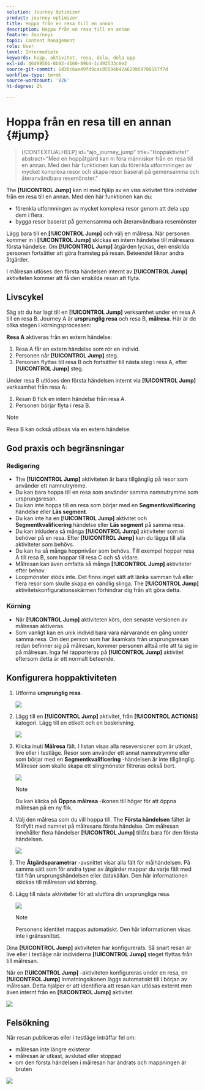 ```yaml
---
solution: Journey Optimizer
product: journey optimizer
title: Hoppa från en resa till en annan
description: Hoppa från en resa till en annan
feature: Journeys
topic: Content Management
role: User
level: Intermediate
keywords: hopp, aktivitet, resa, dela, dela upp
exl-id: 46d8950b-8b02-4160-89b4-1c492533c0e2
source-git-commit: 1d30c6ae49fd0cac0559eb42a629b59708157f7d
workflow-type: tm+mt
source-wordcount: '826'
ht-degree: 2%

---
```


# Hoppa från en resa till en annan {#jump}

>[!CONTEXTUALHELP]
>id="ajo_journey_jump"
>title="Hoppaktivitet"
>abstract="Med en hoppåtgärd kan ni föra människor från en resa till en annan. Med den här funktionen kan du förenkla utformningen av mycket komplexa resor och skapa resor baserat på gemensamma och återanvändbara resemönster."

The **[!UICONTROL Jump]** kan ni med hjälp av en viss aktivitet föra individer från en resa till en annan. Med den här funktionen kan du:

* förenkla utformningen av mycket komplexa resor genom att dela upp dem i flera.
* bygga resor baserat på gemensamma och återanvändbara resemönster

Lägg bara till en **[!UICONTROL Jump]** och välj en målresa. När personen kommer in i **[!UICONTROL Jump]** skickas en intern händelse till målresans första händelse. Om **[!UICONTROL Jump]** åtgärden lyckas, den enskilda personen fortsätter att göra framsteg på resan. Beteendet liknar andra åtgärder.

I målresan utlöses den första händelsen internt av **[!UICONTROL Jump]** aktiviteten kommer att få den enskilda resan att flyta.

## Livscykel

Säg att du har lagt till en **[!UICONTROL Jump]** verksamhet under en resa A till en resa B. Journey A är **ursprunglig resa** och resa B, **målresa**.
Här är de olika stegen i körningsprocessen:

**Resa A** aktiveras från en extern händelse:

1. Resa A får en extern händelse som rör en individ.
1. Personen når **[!UICONTROL Jump]** steg.
1. Personen flyttas till resa B och fortsätter till nästa steg i resa A, efter **[!UICONTROL Jump]** steg.

Under resa B utlöses den första händelsen internt via **[!UICONTROL Jump]** verksamhet från resa A:

1. Resan B fick en intern händelse från resa A.
1. Personen börjar flyta i resa B.

>[!NOTE]
>
>Resa B kan också utlösas via en extern händelse.

## God praxis och begränsningar

### Redigering

* The **[!UICONTROL Jump]** aktiviteten är bara tillgänglig på resor som använder ett namnutrymme.
* Du kan bara hoppa till en resa som använder samma namnutrymme som ursprungsresan.
* Du kan inte hoppa till en resa som börjar med en **Segmentkvalificering** händelse eller **Läs segment**.
* Du kan inte ha en **[!UICONTROL Jump]** aktivitet och **Segmentkvalificering** händelse eller **Läs segment** på samma resa.
* Du kan inkludera så många **[!UICONTROL Jump]** aktiviteter som ni behöver på en resa. Efter **[!UICONTROL Jump]** kan du lägga till alla aktiviteter som behövs.
* Du kan ha så många hoppnivåer som behövs. Till exempel hoppar resa A till resa B, som hoppar till resa C och så vidare.
* Målresan kan även omfatta så många **[!UICONTROL Jump]** aktiviteter efter behov.
* Loopmönster stöds inte. Det finns inget sätt att länka samman två eller flera resor som skulle skapa en oändlig slinga. The **[!UICONTROL Jump]** aktivitetskonfigurationsskärmen förhindrar dig från att göra detta.

### Körning 

* När **[!UICONTROL Jump]** aktiviteten körs, den senaste versionen av målresan aktiveras.
* Som vanligt kan en unik individ bara vara närvarande en gång under samma resa. Om den person som har åsamkats från ursprungsresan redan befinner sig på målresan, kommer personen alltså inte att ta sig in på målresan. Inga fel rapporteras på **[!UICONTROL Jump]** aktivitet eftersom detta är ett normalt beteende.

## Konfigurera hoppaktiviteten

1. Utforma **ursprunglig resa**.

   ![](assets/jump1.png)

1. Lägg till en **[!UICONTROL Jump]** aktivitet, från **[!UICONTROL ACTIONS]** kategori. Lägg till en etikett och en beskrivning.

   ![](assets/jump2.png)

1. Klicka inuti **Målresa** fält.
I listan visas alla reseversioner som är utkast, live eller i testläge. Resor som använder ett annat namnutrymme eller som börjar med en **Segmentkvalificering** -händelsen är inte tillgänglig. Målresor som skulle skapa ett slingmönster filtreras också bort.

   ![](assets/jump3.png)

   >[!NOTE]
   >
   >Du kan klicka på **Öppna målresa** -ikonen till höger för att öppna målresan på en ny flik.

1. Välj den målresa som du vill hoppa till.
The **Första händelsen** fältet är förifyllt med namnet på målresans första händelse. Om målresan innehåller flera händelser **[!UICONTROL Jump]** tillåts bara för den första händelsen.

   ![](assets/jump4.png)

1. The **Åtgärdsparametrar** -avsnittet visar alla fält för målhändelsen. På samma sätt som för andra typer av åtgärder mappar du varje fält med fält från ursprungshändelsen eller datakällan. Den här informationen skickas till målresan vid körning.
1. Lägg till nästa aktiviteter för att slutföra din ursprungliga resa.

   ![](assets/jump5.png)


   >[!NOTE]
   >
   >Personens identitet mappas automatiskt. Den här informationen visas inte i gränssnittet.

Dina **[!UICONTROL Jump]** aktiviteten har konfigurerats. Så snart resan är live eller i testläge når individerna **[!UICONTROL Jump]** steget flyttas från till målresan.

När en **[!UICONTROL Jump]** -aktiviteten konfigureras under en resa, en **[!UICONTROL Jump]** Inmatningsikonen läggs automatiskt till i början av målresan. Detta hjälper er att identifiera att resan kan utlösas externt men även internt från en **[!UICONTROL Jump]** aktivitet.

![](assets/jump7.png)

## Felsökning

När resan publiceras eller i testläge inträffar fel om:
* målresan inte längre existerar
* målresan är utkast, avslutad eller stoppad
* om den första händelsen i målresan har ändrats och mappningen är bruten

![](assets/jump6.png)
